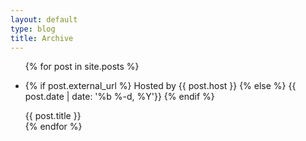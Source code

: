```yaml
---
layout: default
type: blog
title: Archive
---
```


<ul class="bloglist">
{% for post in site.posts %}
  <li>
    <p class="bloglist__info">
      {% if post.external_url %}
      Hosted by <span class="bloglist__host">{{ post.host }}</span>
      {% else %}
      <time class="bloglist__time" datetime="{{ post.date | date_to_xmlschema }}">
        {{ post.date | date: '%b %-d, %Y'}}
      </time>
      {% endif %}
    </p>
    <a
      class="bloglist__link"
      alt="{{ post.title }}"
      {% if post.external_url %}href="{{ post.external_url }}" target="_blank" rel="noopener noreferrer"
      {% else %}href="{{ post.url }}"
      {% endif %}
    >
      {{ post.title }}
    </a>
  </li>
{% endfor %}
</ul>
